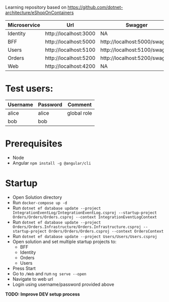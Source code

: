 Learning repository based on https://github.com/dotnet-architecture/eShopOnContainers

Microservice | Url | Swagger
--- | --- | ---
Identity | http://localhost:3000 | NA
BFF | http://localhost:5000 | http://localhost:5000/swagger
Users | http://localhost:5100 | http://localhost:5100/swagger
Orders | http://localhost:5200 | http://localhost:5200/swagger
Web | http://localhost:4200 | NA

# Test users:
Username | Password | Comment
--- | --- | ---
alice | alice | global role
bob | bob | 

# Prerequisites
* Node
* Angular `npm install -g @angular/cli`

# Startup
* Open Solution directory
* Run `docker-compose up -d`
* Run `dotnet ef database update --project IntegrationEventLog/IntegrationEventLog.csproj --startup-project Orders/Orders/Orders.csproj --context IntegrationEventLogContext`
* Run `dotnet ef database update --project Orders/Orders.Infrastructure/Orders.Infrastructure.csproj --startup-project Orders/Orders/Orders.csproj --context OrdersContext`
* Run `dotnet ef database update --project Users/Users/Users.csproj`
* Open solution and set multiple startup projects to:
  * BFF
  * Identity
  * Orders
  * Users
* Press Start
* Go to `/Web` and run `ng serve --open`
* Navigate to web url
* Login using username/password provided above


**TODO: Improve DEV setup process**

